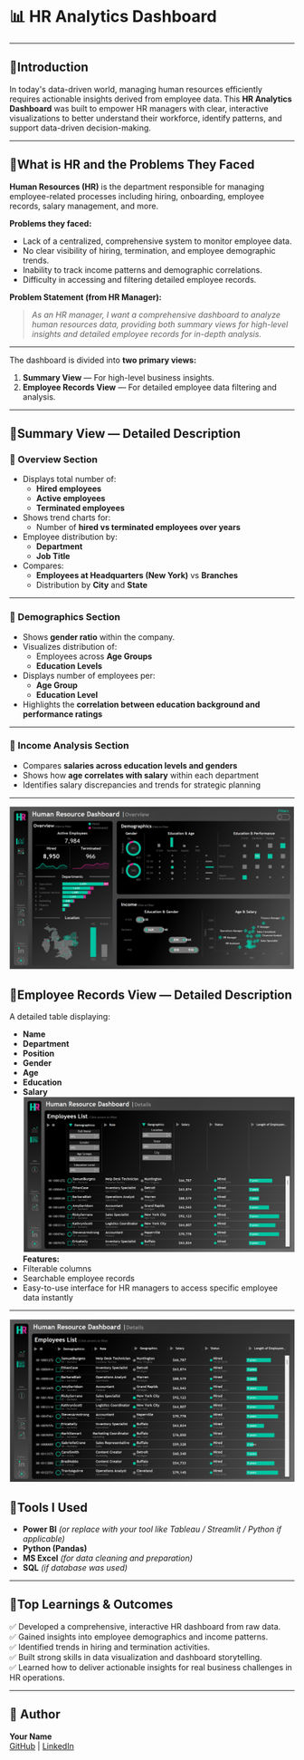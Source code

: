 # 📊 HR Analytics Dashboard

---

## 📌Introduction

In today's data-driven world, managing human resources efficiently requires actionable insights derived from employee data. This **HR Analytics Dashboard** was built to empower HR managers with clear, interactive visualizations to better understand their workforce, identify patterns, and support data-driven decision-making.

---

## 📌What is HR and the Problems They Faced

**Human Resources (HR)** is the department responsible for managing employee-related processes including hiring, onboarding, employee records, salary management, and more.

**Problems they faced:**
- Lack of a centralized, comprehensive system to monitor employee data.
- No clear visibility of hiring, termination, and employee demographic trends.
- Inability to track income patterns and demographic correlations.
- Difficulty in accessing and filtering detailed employee records.

**Problem Statement (from HR Manager):**

> *As an HR manager, I want a comprehensive dashboard to analyze human resources data, providing both summary views for high-level insights and detailed employee records for in-depth analysis.*

---
The dashboard is divided into **two primary views:**

1. **Summary View** — For high-level business insights.
2. **Employee Records View** — For detailed employee data filtering and analysis.

---

## 📌Summary View — Detailed Description

### 🔹 Overview Section
- Displays total number of:
  - **Hired employees**
  - **Active employees**
  - **Terminated employees**
- Shows trend charts for:
  - Number of **hired vs terminated employees over years**
- Employee distribution by:
  - **Department**
  - **Job Title**
- Compares:
  - **Employees at Headquarters (New York)** vs **Branches**
  - Distribution by **City** and **State**

---

### 🔹 Demographics Section
- Shows **gender ratio** within the company.
- Visualizes distribution of:
  - Employees across **Age Groups**
  - **Education Levels**
- Displays number of employees per:
  - **Age Group**
  - **Education Level**
- Highlights the **correlation between education background and performance ratings**

---

### 🔹 Income Analysis Section
- Compares **salaries across education levels and genders**
- Shows how **age correlates with salary** within each department
- Identifies salary discrepancies and trends for strategic planning

---

![Summary Overview](https://github.com/zararah-malik/HR-Dashboard-Tableau/blob/main/OverView_original.png)

## 📌Employee Records View — Detailed Description

A detailed table displaying:
- **Name**
- **Department**
- **Position**
- **Gender**
- **Age**
- **Education**
- **Salary**
![Employee Records](https://github.com/zararah-malik/HR-Dashboard-Tableau/blob/main/Employee%20list_1.png)
**Features:**
- Filterable columns
- Searchable employee records
- Easy-to-use interface for HR managers to access specific employee data instantly

---
![Employee Records](https://github.com/zararah-malik/HR-Dashboard-Tableau/blob/main/Employee%20list_%202.png)

## 📌Tools I Used

- **Power BI** *(or replace with your tool like Tableau / Streamlit / Python if applicable)*
- **Python (Pandas)**
- **MS Excel** *(for data cleaning and preparation)*
- **SQL** *(if database was used)*

---

## 📌Top Learnings & Outcomes

✅ Developed a comprehensive, interactive HR dashboard from raw data.  
✅ Gained insights into employee demographics and income patterns.  
✅ Identified trends in hiring and termination activities.  
✅ Built strong skills in data visualization and dashboard storytelling.  
✅ Learned how to deliver actionable insights for real business challenges in HR operations.

---



## 📌 Author

**Your Name**  
[GitHub](https://github.com/zararah-malik) | [LinkedIn](https://linkedin.com/in/malikabuzararah)

